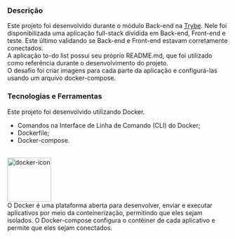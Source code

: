### Descrição
Este projeto foi desenvolvido durante o módulo Back-end na [Trybe](https://www.betrybe.com/). Nele foi disponibilizada uma aplicação full-stack dividida em Back-end, Front-end e teste. Este último validando se Back-end e Front-end estavam corretamente conectados.   
A aplicação to-do list possui seu próprio README.md, que foi utilizado como referência durante o desenvolvimento do projeto.   
O desafio foi criar imagens para cada parte da aplicação e configurá-las usando um arquivo docker-compose.

### Tecnologias e Ferramentas
Este projeto foi desenvolvido utilizando Docker.
- Comandos na Interface de Linha de Comando (CLI) do Docker;
- Dockerfile;
- Docker-compose.
<br>
<img src="https://user-images.githubusercontent.com/96205316/185253359-6d9ea996-b398-43d0-bd75-bcbef416bcf3.png" width="100" alt="docker-icon"/>
<br>
O Docker é uma plataforma aberta para desenvolver, enviar e executar aplicativos por meio da conteinerização, permitindo que eles sejam isolados. O Docker-compose configura o contêiner de cada aplicativo e permite que eles sejam conectados.
